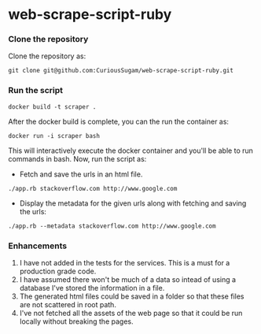 # web-scrape-script-ruby

### Clone the repository
Clone the repository as:
```shell
git clone git@github.com:CuriousSugam/web-scrape-script-ruby.git
```

### Run the script
```shell
docker build -t scraper .
```
After the docker build is complete, you can the run the container as:
```shell
docker run -i scraper bash
```
This will interactively execute the docker container and you'll be able to run commands in bash.
Now, run the script as:
* Fetch and save the urls in an html file.
```shell
./app.rb stackoverflow.com http://www.google.com
```
* Display the metadata for the given urls along with fetching and saving the urls:
```shell
./app.rb --metadata stackoverflow.com http://www.google.com
```

### Enhancements
1. I have not added in the tests for the services. This is a must for a production grade code.
2. I have assumed there won't be much of a data so intead of using a database I've stored the information in a file.
3. The generated html files could be saved in a folder so that these files are not scattered in root path.
4. I've not fetched all the assets of the web page so that it could be run locally without breaking the pages.



